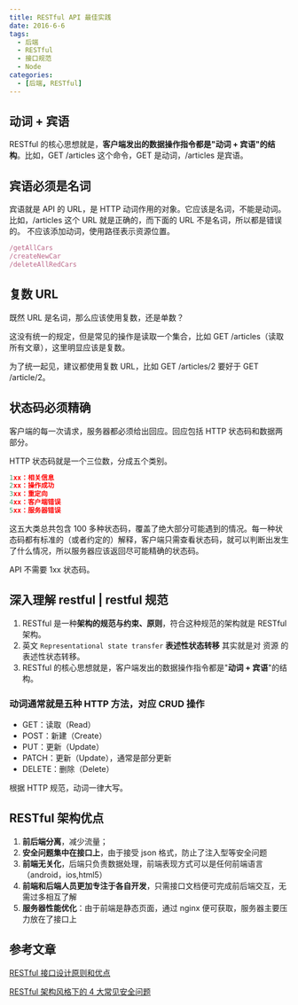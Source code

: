 ```yaml
---
title: RESTful API 最佳实践
date: 2016-6-6
tags:
  - 后端
  - RESTful
  - 接口规范
  - Node
categories:
  - [后端, RESTful]
---
```


## 动词 + 宾语

RESTful 的核心思想就是，**客户端发出的数据操作指令都是"动词 + 宾语"的结构**。比如，GET /articles 这个命令，GET 是动词，/articles 是宾语。

## 宾语必须是名词

宾语就是 API 的 URL，是 HTTP 动词作用的对象。它应该是名词，不能是动词。比如，/articles 这个 URL 就是正确的，而下面的 URL 不是名词，所以都是错误的。
不应该添加动词，使用路径表示资源位置。

```js
/getAllCars
/createNewCar
/deleteAllRedCars
```

## 复数 URL

既然 URL 是名词，那么应该使用复数，还是单数？

这没有统一的规定，但是常见的操作是读取一个集合，比如 GET /articles（读取所有文章），这里明显应该是复数。

为了统一起见，建议都使用复数 URL，比如 GET /articles/2 要好于 GET /article/2。

## 状态码必须精确

客户端的每一次请求，服务器都必须给出回应。回应包括 HTTP 状态码和数据两部分。

HTTP 状态码就是一个三位数，分成五个类别。

```js
1xx：相关信息
2xx：操作成功
3xx：重定向
4xx：客户端错误
5xx：服务器错误
```

这五大类总共包含 100 多种状态码，覆盖了绝大部分可能遇到的情况。每一种状态码都有标准的（或者约定的）解释，客户端只需查看状态码，就可以判断出发生了什么情况，所以服务器应该返回尽可能精确的状态码。

API 不需要 1xx 状态码。

## 深入理解 restful | restful 规范

1. RESTful 是一种**架构的规范与约束、原则**，符合这种规范的架构就是 RESTful 架构。
2. 英文 `Representational state transfer` **表述性状态转移** 其实就是对 资源 的表述性状态转移。
3. RESTful 的核心思想就是，客户端发出的数据操作指令都是"**动词 + 宾语**"的结构。

### 动词通常就是五种 HTTP 方法，对应 CRUD 操作

- GET：读取（Read）
- POST：新建（Create）
- PUT：更新（Update）
- PATCH：更新（Update），通常是部分更新
- DELETE：删除（Delete）

根据 HTTP 规范，动词一律大写。

## RESTful 架构优点

1. **前后端分离**，减少流量；
2. **安全问题集中在接口上**，由于接受 json 格式，防止了注入型等安全问题
3. **前端无关化**，后端只负责数据处理，前端表现方式可以是任何前端语言（android，ios,html5）
4. **前端和后端人员更加专注于各自开发**，只需接口文档便可完成前后端交互，无需过多相互了解
5. **服务器性能优化**：由于前端是静态页面，通过 nginx 便可获取，服务器主要压力放在了接口上

## 参考文章

[RESTful 接口设计原则和优点](https://www.cnblogs.com/rgcLOVEyaya/p/RGC_LOVE_YAYA_617days.html)

[RESTful 架构风格下的 4 大常见安全问题](https://insights.thoughtworks.cn/security-issues-in-restful/)
